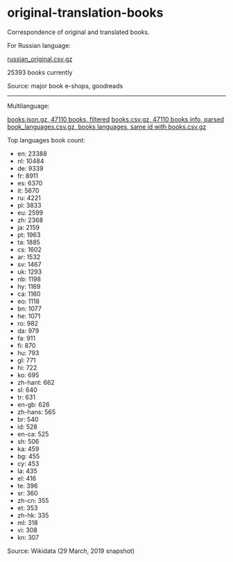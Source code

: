 # original-translation-books
Correspondence of original and translated books.

For Russian language:

[russian_original.csv.gz](https://github.com/dremovd/original-translation-books/raw/master/russian_original.csv.gz)

25393 books currently

Source: major book e-shops, goodreads

------

Multilanguage:

[books.json.gz, 47110 books, filtered](https://github.com/dremovd/original-translation-books/raw/master/books.json.gz)
[books.csv.gz, 47110 books info, parsed](https://github.com/dremovd/original-translation-books/raw/master/books.csv.gz)
[book_languages.csv.gz, books languages, same id with books.csv.gz](https://github.com/dremovd/original-translation-books/raw/master/book_languages.csv.gz)

Top languages book count:
- en: 23388
- nl: 10484
- de: 9339
- fr: 8911
- es: 6370
- it: 5670
- ru: 4221
- pl: 3833
- eu: 2599
- zh: 2368
- ja: 2159
- pt: 1963
- ta: 1885
- cs: 1602
- ar: 1532
- sv: 1467
- uk: 1293
- nb: 1198
- hy: 1169
- ca: 1160
- eo: 1118
- bn: 1077
- he: 1071
- ro: 982
- da: 979
- fa: 911
- fi: 870
- hu: 793
- gl: 771
- hi: 722
- ko: 695
- zh-hant: 662
- sl: 640
- tr: 631
- en-gb: 626
- zh-hans: 565
- br: 540
- id: 528
- en-ca: 525
- sh: 506
- ka: 459
- bg: 455
- cy: 453
- la: 435
- el: 416
- te: 396
- sr: 360
- zh-cn: 355
- et: 353
- zh-hk: 335
- ml: 318
- vi: 308
- kn: 307


Source: Wikidata (29 March, 2019 snapshot)
